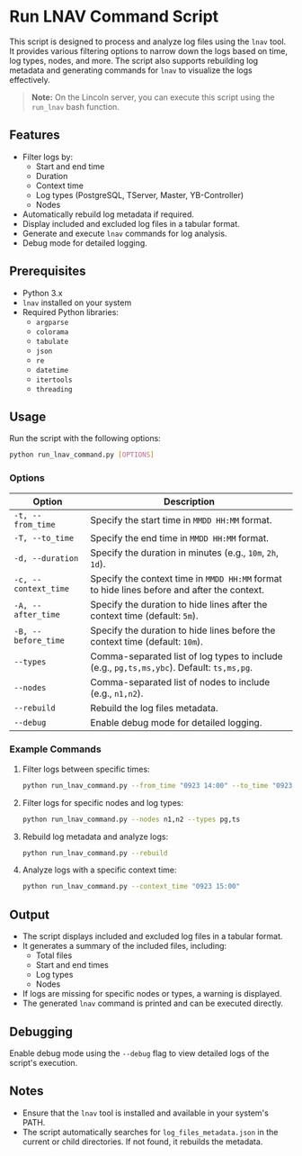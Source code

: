 # Run LNAV Command Script

This script is designed to process and analyze log files using the `lnav` tool. It provides various filtering options to narrow down the logs based on time, log types, nodes, and more. The script also supports rebuilding log metadata and generating commands for `lnav` to visualize the logs effectively.

> **Note:** On the Lincoln server, you can execute this script using the `run_lnav` bash function.

## Features

- Filter logs by:
    - Start and end time
    - Duration
    - Context time
    - Log types (PostgreSQL, TServer, Master, YB-Controller)
    - Nodes
- Automatically rebuild log metadata if required.
- Display included and excluded log files in a tabular format.
- Generate and execute `lnav` commands for log analysis.
- Debug mode for detailed logging.

## Prerequisites

- Python 3.x
- `lnav` installed on your system
- Required Python libraries:
    - `argparse`
    - `colorama`
    - `tabulate`
    - `json`
    - `re`
    - `datetime`
    - `itertools`
    - `threading`

## Usage

Run the script with the following options:

```bash
python run_lnav_command.py [OPTIONS]
```

### Options

| Option                  | Description                                                                                     |
|-------------------------|-------------------------------------------------------------------------------------------------|
| `-t, --from_time`       | Specify the start time in `MMDD HH:MM` format.                                                 |
| `-T, --to_time`         | Specify the end time in `MMDD HH:MM` format.                                                   |
| `-d, --duration`        | Specify the duration in minutes (e.g., `10m`, `2h`, `1d`).                                     |
| `-c, --context_time`    | Specify the context time in `MMDD HH:MM` format to hide lines before and after the context.    |
| `-A, --after_time`      | Specify the duration to hide lines after the context time (default: `5m`).                     |
| `-B, --before_time`     | Specify the duration to hide lines before the context time (default: `10m`).                   |
| `--types`               | Comma-separated list of log types to include (e.g., `pg,ts,ms,ybc`). Default: `ts,ms,pg`.      |
| `--nodes`               | Comma-separated list of nodes to include (e.g., `n1,n2`).                                      |
| `--rebuild`             | Rebuild the log files metadata.                                                                |
| `--debug`               | Enable debug mode for detailed logging.                                                        |

### Example Commands

1. Filter logs between specific times:
     ```bash
     python run_lnav_command.py --from_time "0923 14:00" --to_time "0923 16:00"
     ```

2. Filter logs for specific nodes and log types:
     ```bash
     python run_lnav_command.py --nodes n1,n2 --types pg,ts
     ```

3. Rebuild log metadata and analyze logs:
     ```bash
     python run_lnav_command.py --rebuild
     ```

4. Analyze logs with a specific context time:
     ```bash
     python run_lnav_command.py --context_time "0923 15:00"
     ```

## Output

- The script displays included and excluded log files in a tabular format.
- It generates a summary of the included files, including:
    - Total files
    - Start and end times
    - Log types
    - Nodes
- If logs are missing for specific nodes or types, a warning is displayed.
- The generated `lnav` command is printed and can be executed directly.

## Debugging

Enable debug mode using the `--debug` flag to view detailed logs of the script's execution.

## Notes

- Ensure that the `lnav` tool is installed and available in your system's PATH.
- The script automatically searches for `log_files_metadata.json` in the current or child directories. If not found, it rebuilds the metadata.